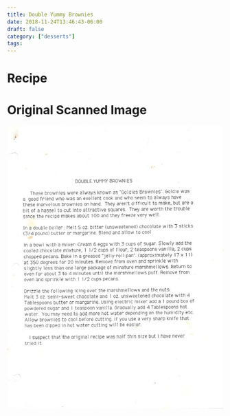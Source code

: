 ```yaml
---
title: Double Yummy Brownies
date: 2018-11-24T13:46:43-06:00
draft: false
category: ["desserts"]
tags:
---
```


# Recipe

# Original Scanned Image

![](/desserts/double-yummy-brownies.png)